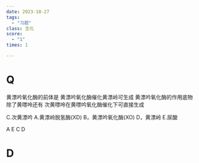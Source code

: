 ```yaml
---
date: 2023-10-27
tags:
  - "习题"
class: 生化
score:
  - "1"
times: 1

---
```



# Q
黄漂吟氧化酶的前体是
黄漂吟氧化酶催化黄漂岭可生成
黄漂吟氧化酶的作用底物除了黄嘌呤还有
次黄嘌呤在黄嘌吟氧化酶催化下可直接生成

C.次黄漂吟
A.黄漂岭脱氢酶(XD)
B，黄漂吟氧化酶(XO)
D，黄漂岭
E.尿酸



A
E
C
D





# D